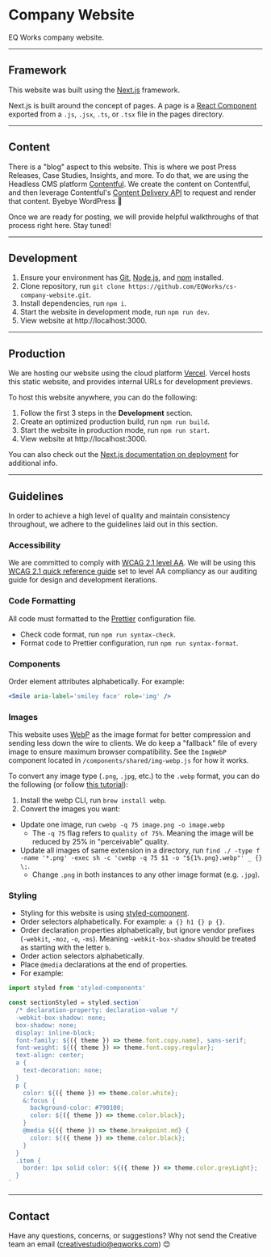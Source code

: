 # Company Website

EQ Works company website.

---

## Framework

This website was built using the [Next.js](https://nextjs.org/) framework.

Next.js is built around the concept of pages. A page is a [React Component](https://reactjs.org/docs/components-and-props.html) exported from a `.js`, `.jsx`, `.ts`, or `.tsx` file in the pages directory.

---

## Content

There is a "blog" aspect to this website. This is where we post Press Releases, Case Studies, Insights, and more. To do that, we are using the Headless CMS platform [Contentful](https://www.contentful.com/). We create the content on Contentful, and then leverage Contentful's [Content Delivery API](https://www.contentful.com/developers/docs/references/content-delivery-api/) to request and render that content. Byebye WordPress 👋

Once we are ready for posting, we will provide helpful walkthroughs of that process right here. Stay tuned!

---

## Development

1. Ensure your environment has [Git](https://git-scm.com/), [Node.js](https://nodejs.org/en/), and [npm](https://www.npmjs.com/) installed.
2. Clone repository, run `git clone https://github.com/EQWorks/cs-company-website.git`.
3. Install dependencies, run `npm i`.
4. Start the website in development mode, run `npm run dev`.
5. View website at http://localhost:3000.

---

## Production

We are hosting our website using the cloud platform [Vercel](https://vercel.com/eq-works). Vercel hosts this static website, and provides internal URLs for development previews.

To host this website anywhere, you can do the following:

1. Follow the first 3 steps in the **Development** section.
2. Create an optimized production build, run `npm run build`.
3. Start the website in production mode, run `npm run start`.
4. View website at http://localhost:3000.

You can also check out the [Next.js documentation on deployment](https://nextjs.org/docs/deployment) for additional info.

---

## Guidelines

In order to achieve a high level of quality and maintain consistency throughout, we adhere to the guidelines laid out in this section.

### Accessibility

We are committed to comply with [WCAG 2.1 level AA](https://www.w3.org/TR/WCAG21/). We will be using this [WCAG 2.1 quick reference guide](https://www.w3.org/WAI/WCAG21/quickref/?currentsidebar=%23col_customize&showtechniques=126%2C127%2C128%2C129%2C136%2C144%2C145%2C146%2C147%2C148%2C149%2C1410%2C1411%2C1412%2C1413%2C211%2C212%2C214%2C221%2C222%2C223%2C224%2C225%2C226%2C231%2C232%2C233%2C241%2C242%2C243%2C244%2C245%2C246%2C247%2C248%2C249%2C2410%2C251%2C252%2C253%2C254%2C255%2C256%2C311%2C312%2C313%2C314%2C315%2C316%2C321%2C322%2C323%2C324%2C325%2C331%2C332%2C333%2C334%2C335%2C411%2C412%2C413&levels=aaa#top) set to level AA compliancy as our auditing guide for design and development iterations.

### Code Formatting

All code must formatted to the [Prettier](https://prettier.io/) configuration file.

- Check code format, run `npm run syntax-check`.
- Format code to Prettier configuration, run `npm run syntax-format`.

### Components

Order element attributes alphabetically. For example:

```jsx
<Smile aria-label='smiley face' role='img' />
```

### Images

This website uses [WebP](https://developers.google.com/speed/webp) as the image format for better compression and sending less down the wire to clients. We do keep a "fallback" file of every image to ensure maximum browser compatibility. See the `ImgWebP` component located in `/components/shared/img-webp.js` for how it works.

To convert any image type (`.png`, `.jpg`, etc.) to the `.webp` format, you can do the following (or follow [this tutorial](https://www.smashingmagazine.com/2018/07/converting-images-to-webp/#:~:text=To%20export%20an%20image%20to,WEBP%E2%80%9D%20in%20the%20format%20dropdown.&text=After%20you%20make%20your%20selection,image%20to%20be%20exported%20to)):

1. Install the webp CLI, run `brew install webp`.
2. Convert the images you want:

- Update one image, run `cwebp -q 75 image.png -o image.webp`
  - The `-q 75` flag refers to `quality of 75%`. Meaning the image will be reduced by 25% in "perceivable" quality.
- Update all images of same extension in a directory, run `find ./ -type f -name '*.png' -exec sh -c 'cwebp -q 75 $1 -o "${1%.png}.webp"' _ {} \;`.
  - Change `.png` in both instances to any other image format (e.g. `.jpg`).

### Styling

- Styling for this website is using [styled-component](https://styled-components.com/).
- Order selectors alphabetically. For example: `a {} h1 {} p {}`.
- Order declaration properties alphabetically, but ignore vendor prefixes (`-webkit`, `-moz`, `-o`, `-ms`). Meaning `-webkit-box-shadow` should be treated as starting with the letter `b`.
- Order action selectors alphabetically.
- Place `@media` declarations at the end of properties.
- For example:

```jsx
import styled from 'styled-components'

const sectionStyled = styled.section`
  /* declaration-property: declaration-value */
  -webkit-box-shadow: none;
  box-shadow: none;
  display: inline-block;
  font-family: ${({ theme }) => theme.font.copy.name}, sans-serif;
  font-weight: ${({ theme }) => theme.font.copy.regular};
  text-align: center;
  a {
    text-decoration: none;
  }
  p {
    color: ${({ theme }) => theme.color.white};
    &:focus {
      background-color: #790100;
      color: ${({ theme }) => theme.color.black};
    }
    @media ${({ theme }) => theme.breakpoint.md} {
      color: ${({ theme }) => theme.color.black};
    }
  }
  .item {
    border: 1px solid color: ${({ theme }) => theme.color.greyLight};
  }
`
```

---

## Contact

Have any questions, concerns, or suggestions? Why not send the Creative team an email ([creativestudio@eqworks.com](mailto:creativestudio@eqworks.com)) 😊
